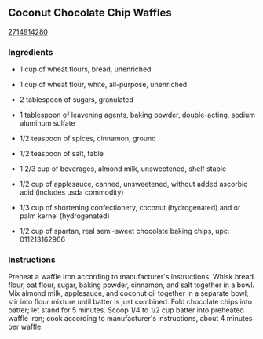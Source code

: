 ## Coconut Chocolate Chip Waffles

[2714914280](http://allrecipes.com/recipe/coconut-chocolate-chip-waffles/)

### Ingredients

 - 1 cup of wheat flours, bread, unenriched

 - 1 cup of wheat flour, white, all-purpose, unenriched

 - 2 tablespoon of sugars, granulated

 - 1 tablespoon of leavening agents, baking powder, double-acting, sodium aluminum sulfate

 - 1/2 teaspoon of spices, cinnamon, ground

 - 1/2 teaspoon of salt, table

 - 1 2/3 cup of beverages, almond milk, unsweetened, shelf stable

 - 1/2 cup of applesauce, canned, unsweetened, without added ascorbic acid (includes usda commodity)

 - 1/3 cup of shortening confectionery, coconut (hydrogenated) and or palm kernel (hydrogenated)

 - 1/2 cup of spartan, real semi-sweet chocolate baking chips, upc: 011213162966

### Instructions

Preheat a waffle iron according to manufacturer's instructions. Whisk bread flour, oat flour, sugar, baking powder, cinnamon, and salt together in a bowl. Mix almond milk, applesauce, and coconut oil together in a separate bowl; stir into flour mixture until batter is just combined. Fold chocolate chips into batter; let stand for 5 minutes. Scoop 1/4 to 1/2 cup batter into preheated waffle iron; cook according to manufacturer's instructions, about 4 minutes per waffle.